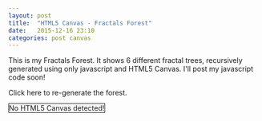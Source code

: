 ```yaml
---
layout: post
title:  "HTML5 Canvas - Fractals Forest"
date:   2015-12-16 23:10
categories: post canvas
---
```

<p>This is my Fractals Forest. It shows 6 different fractal trees, recursively generated using only javascript and HTML5 Canvas. I'll post my javascript code soon!</p>

<p>Click <span class="fractalTreeButton">here</span> to re-generate the forest.</p>

<canvas id="canvas" width="740" height="600" style="border:1px solid"> No HTML5 Canvas detected!
</canvas>
<script src="/js/libs/canvasElements.js"></script>
<script src="/js/canvasExperiments/fractalForest.js"></script>
